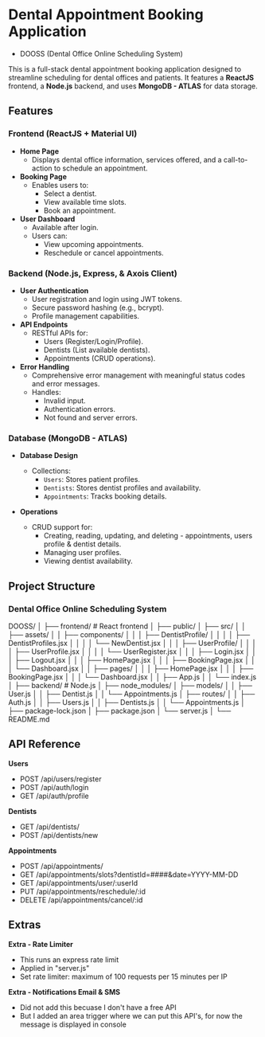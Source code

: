 # Dental Appointment Booking Application
- DOOSS (Dental Office Online Scheduling System)

This is a full-stack dental appointment booking application designed to streamline scheduling for dental offices and patients. It features a **ReactJS** frontend, a **Node.js** backend, and uses **MongoDB - ATLAS** for data storage.

## Features

### Frontend (ReactJS + Material UI)
- **Home Page**
  - Displays dental office information, services offered, and a call-to-action to schedule an appointment.
- **Booking Page**
  - Enables users to:
    - Select a dentist.
    - View available time slots.
    - Book an appointment.
- **User Dashboard**
  - Available after login.
  - Users can:
    - View upcoming appointments.
    - Reschedule or cancel appointments.

### Backend (Node.js, Express, & Axois Client)
- **User Authentication**
  - User registration and login using JWT tokens.
  - Secure password hashing (e.g., bcrypt).
  - Profile management capabilities.
- **API Endpoints**
  - RESTful APIs for:
    - Users (Register/Login/Profile).
    - Dentists (List available dentists).
    - Appointments (CRUD operations).
- **Error Handling**
  - Comprehensive error management with meaningful status codes and error messages.
  - Handles:
    - Invalid input.
    - Authentication errors.
    - Not found and server errors.

### Database (MongoDB - ATLAS)
- **Database Design**
  - Collections:
    - `Users`: Stores patient profiles.
    - `Dentists`: Stores dentist profiles and availability.
    - `Appointments`: Tracks booking details.

- **Operations**
  - CRUD support for:
    - Creating, reading, updating, and deleting - appointments, users profile & dentist details.
    - Managing user profiles.
    - Viewing dentist availability.

## Project Structure
### Dental Office Online Scheduling System 
DOOSS/
│
├── frontend/ # React frontend
│ ├── public/
│ ├── src/
│ │ ├── assets/
│ │ ├── components/
│ │ │ ├── DentistProfile/
│ │ │ │ ├── DentistProfiles.jsx
│ │ │ │ └── NewDentist.jsx
│ │ │ ├── UserProfile/
│ │ │ │ ├── UserProfile.jsx
│ │ │ │ └── UserRegister.jsx
│ │ │ ├── Login.jsx
│ │ │ ├── Logout.jsx
│ │ │ ├── HomePage.jsx
│ │ │ ├── BookingPage.jsx
│ │ │ └── Dashboard.jsx
│ │ ├── pages/
│ │ │ ├── HomePage.jsx
│ │ │ ├── BookingPage.jsx
│ │ │ └── Dashboard.jsx
│ │ ├── App.js
│ │ └── index.js
│
├── backend/ # Node.js
│ ├── node_modules/
│ ├── models/
│ │ ├── User.js
│ │ ├── Dentist.js
│ │ └── Appointments.js
│ ├── routes/
│ │ ├── Auth.js
│ │ ├── Users.js
│ │ ├── Dentists.js
│ │ └── Appointments.js
│ ├── package-lock.json
│ ├── package.json
│ └── server.js
│
└── README.md


## API Reference
**Users**
- POST /api/users/register
- POST /api/auth/login
- GET /api/auth/profile

**Dentists**
- GET /api/dentists/
- POST /api/dentists/new

**Appointments**
- POST /api/appointments/
- GET /api/appointments/slots?dentistId=####&date=YYYY-MM-DD
- GET /api/appointments/user/:userId
- PUT /api/appointments/reschedule/:id
- DELETE /api/appointments/cancel/:id

## Extras
**Extra - Rate Limiter**
- This runs an express rate limit
- Applied in "server.js"
- Set rate limiter: maximum of 100 requests per 15 minutes per IP

**Extra - Notifications Email & SMS**
- Did not add this becuase I don't have a free API
- But I added an area trigger where we can put this API's, for now the message is displayed in console
